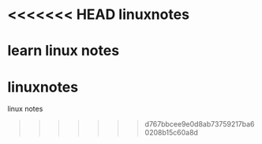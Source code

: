 <<<<<<< HEAD
linuxnotes
==========

learn linux notes
=======
# linuxnotes

linux notes
>>>>>>> d767bbcee9e0d8ab73759217ba60208b15c60a8d
